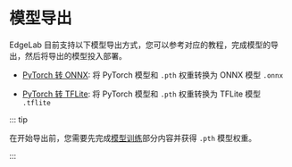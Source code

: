 # 模型导出

EdgeLab 目前支持以下模型导出方式，您可以参考对应的教程，完成模型的导出，然后将导出的模型投入部署。

- [PyTorch 转 ONNX](./pytorch_2_onnx.md): 将 PyTorch 模型和 `.pth` 权重转换为 ONNX 模型 `.onnx`

- [PyTorch 转 TFLite](./pytorch_2_tflite.md): 将 PyTorch 模型和 `.pth` 权重转换为 TFLite 模型 `.tflite` 

::: tip

在开始导出前，您需要先完成[模型训练](../training/overview)部分内容并获得 `.pth` 模型权重。

:::
